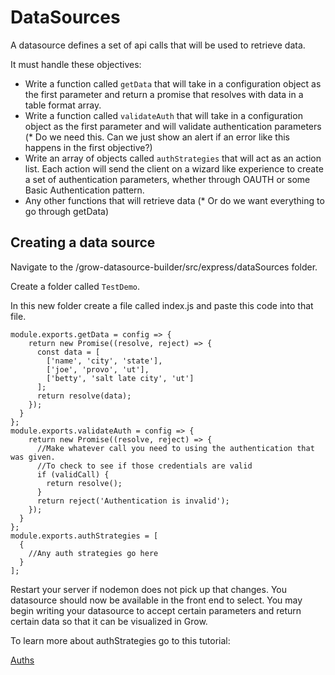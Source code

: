 # DataSources

A datasource defines a set of api calls that will be used to retrieve data. 

It must handle these objectives:

* Write a function called `getData` that will take in a configuration object as the first parameter and return a promise that resolves with data in a table format array.
* Write a function called `validateAuth` that will take in a configuration object as the first parameter and will validate authentication parameters (* Do we need this. Can we just show an alert if an error like this happens in the first objective?)
* Write an array of objects called `authStrategies` that will act as an action list. Each action will send the client on a wizard like experience to create a set of authentication parameters, whether through OAUTH or some Basic Authentication pattern.
* Any other functions that will retrieve data (* Or do we want everything to go through getData)

## Creating a data source

Navigate to the /grow-datasource-builder/src/express/dataSources folder.

Create a folder called `TestDemo`.

In this new folder create a file called index.js and paste this code into that file.

```
module.exports.getData = config => {
    return new Promise((resolve, reject) => {
      const data = [
        ['name', 'city', 'state'],
        ['joe', 'provo', 'ut'],
        ['betty', 'salt late city', 'ut']
      ];
      return resolve(data);
    });
  }
};
module.exports.validateAuth = config => {
    return new Promise((resolve, reject) => {
      //Make whatever call you need to using the authentication that was given.
      //To check to see if those credentials are valid
      if (validCall) {
        return resolve();
      }
      return reject('Authentication is invalid');
    });
  }
};
module.exports.authStrategies = [
  {
    //Any auth strategies go here
  }
];
```

Restart your server if nodemon does not pick up that changes. You datasource should now be available in the front end to select. You may begin writing your datasource to accept certain parameters and return certain data so that it can be visualized in Grow.

To learn more about authStrategies go to this tutorial:

[Auths](./AUTHS.md)
